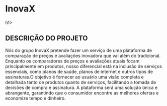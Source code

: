 <h1>InovaX</h1>h1>
<h2>DESCRIÇÃO DO PROJETO</h2>
Nós do grupo InovaX pretende fazer um serviço de uma plataforma de comparação de preços e avaliações inovadora que vai além do tradicional.
Enquanto os comparadores de preços e avaliações atuais focam principalmente em produtos, nosso diferencial está na inclusão de serviços essenciais, como planos de saúde, 
planos de internet e outros tipos de assinaturas.O objetivo é fornecer ao usuário uma visão completa e detalhada tanto de produtos quanto de serviços, facilitando
a tomada de decisões de compra e assinatura. A plataforma será uma solução única e abrangente, garantindo que o consumidor encontre as melhores ofertas e economize tempo e dinheiro.
